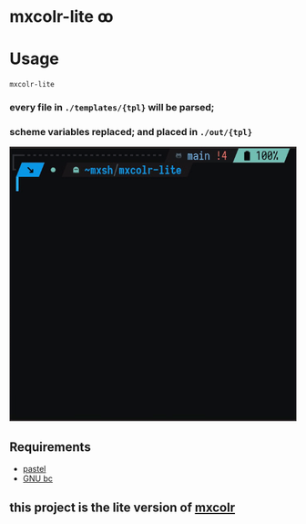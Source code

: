 # mxcolr-lite ꚙ

Usage
=====
    mxcolr-lite

### every file in `./templates/{tpl}` will be parsed; 
### scheme variables replaced; and placed in `./out/{tpl}`

![generate](./assets/gifcast_220103133301.gif)

Requirements
------------
- [pastel](https://github.com/sharkdp/pastel)
- [GNU bc](https://www.gnu.org/software/bc)

## this project is the lite version of [mxcolr](https://github.com/metaory/mxcolr)
